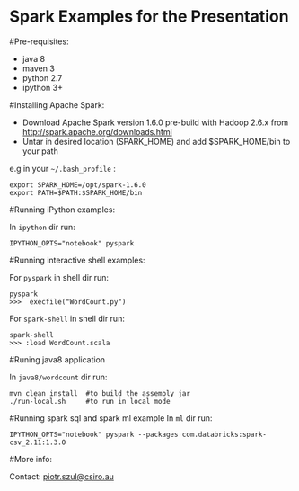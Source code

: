 Spark Examples for the Presentation
====================================

#Pre-requisites:

* java 8
* maven 3
* python 2.7
* ipython 3+

#Installing Apache Spark:

* Download Apache Spark version 1.6.0 pre-build with Hadoop 2.6.x from http://spark.apache.org/downloads.html
* Untar in desired location (SPARK_HOME) and add $SPARK_HOME/bin to your path

e.g in your `~/.bash_profile` :

	export SPARK_HOME=/opt/spark-1.6.0
	export PATH=$PATH:$SPARK_HOME/bin	


#Running iPython examples:

In `ipython` dir run:

	IPYTHON_OPTS="notebook" pyspark


#Running interactive shell examples:

For `pyspark` in shell dir run:

	pyspark	
	>>>  execfile("WordCount.py")

For `spark-shell` in shell dir run:

	spark-shell
	>>> :load WordCount.scala

#Runing java8 application

In `java8/wordcount` dir run: 

	mvn clean install  #to build the assembly jar
	./run-local.sh     #to run in local mode


#Running spark sql and spark ml example
In `ml` dir run:

	IPYTHON_OPTS="notebook" pyspark --packages com.databricks:spark-csv_2.11:1.3.0


#More info:

Contact: piotr.szul@csiro.au


 
